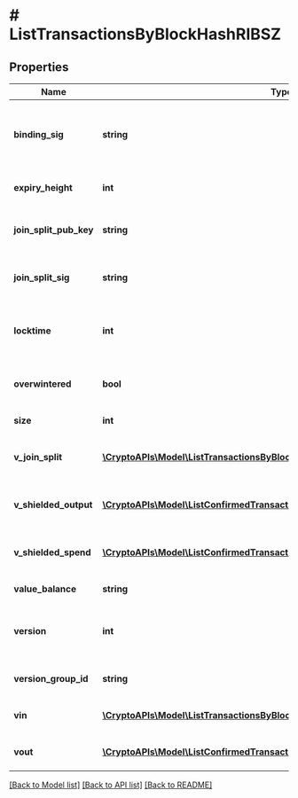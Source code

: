 # # ListTransactionsByBlockHashRIBSZ

## Properties

Name | Type | Description | Notes
------------ | ------------- | ------------- | -------------
**binding_sig** | **string** | It is used to enforce balance of Spend and Output transfers, in order to prevent their replay across transactions. |
**expiry_height** | **int** | Represents a block height after which the transaction will expire. |
**join_split_pub_key** | **string** | Represents an encoding of a JoinSplitSig public validating key. |
**join_split_sig** | **string** | Is used to sign transactions that contain at least one JoinSplit description. |
**locktime** | **int** | Represents the time at which a particular transaction can be added to the blockchain. |
**overwintered** | **bool** | \&quot;Overwinter\&quot; is the network upgrade for the Zcash blockchain. |
**size** | **int** | Represents the total size of this transaction. |
**v_join_split** | [**\CryptoAPIs\Model\ListTransactionsByBlockHashRIBSZVJoinSplit[]**](ListTransactionsByBlockHashRIBSZVJoinSplit.md) | Represents a sequence of JoinSplit descriptions using BCTV14 proofs. |
**v_shielded_output** | [**\CryptoAPIs\Model\ListConfirmedTransactionsByAddressRIBSZVShieldedOutput[]**](ListConfirmedTransactionsByAddressRIBSZVShieldedOutput.md) | Object Array representation of transaction output descriptions |
**v_shielded_spend** | [**\CryptoAPIs\Model\ListConfirmedTransactionsByAddressRIBSZVShieldedSpend[]**](ListConfirmedTransactionsByAddressRIBSZVShieldedSpend.md) | Object Array representation of transaction spend descriptions |
**value_balance** | **string** | Defines the transaction value balance. |
**version** | **int** | Numeric representation of the transaction Represents the transaction version number. |
**version_group_id** | **string** | Represents the transaction version group ID. |
**vin** | [**\CryptoAPIs\Model\ListTransactionsByBlockHashRIBSZVin[]**](ListTransactionsByBlockHashRIBSZVin.md) | Object Array representation of transaction inputs |
**vout** | [**\CryptoAPIs\Model\ListConfirmedTransactionsByAddressRIBSZVout[]**](ListConfirmedTransactionsByAddressRIBSZVout.md) | Object Array representation of transaction outputs |

[[Back to Model list]](../../README.md#models) [[Back to API list]](../../README.md#endpoints) [[Back to README]](../../README.md)
